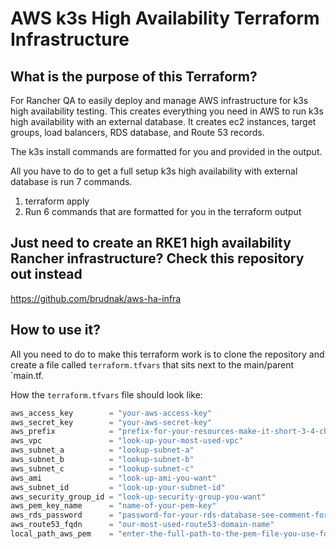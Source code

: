 # AWS k3s High Availability Terraform Infrastructure

## What is the purpose of this Terraform?

For Rancher QA to easily deploy and manage AWS infrastructure for k3s high availability testing. This creates everything you need in AWS to run k3s high availability with an external database. It creates ec2 instances, target groups, load balancers, RDS database, and Route 53 records. 

The k3s install commands are formatted for you and provided in the output.

All you have to do to get a full setup k3s high availability with external database is run 7 commands.

1. terraform apply
2. Run 6 commands that are formatted for you in the terraform output

## Just need to create an RKE1 high availability Rancher infrastructure? Check this repository out instead

https://github.com/brudnak/aws-ha-infra

## How to use it?

All you need to do to make this terraform work is to clone the repository and create a file called `terraform.tfvars` that sits next to the main/parent `main.tf.

How the `terraform.tfvars` file should look like:

```tf
aws_access_key        = "your-aws-access-key"
aws_secret_key        = "your-aws-secret-key"
aws_prefix            = "prefix-for-your-resources-make-it-short-3-4-characters-your-name-initials"
aws_vpc               = "look-up-your-most-used-vpc"
aws_subnet_a          = "lookup-subnet-a"
aws_subnet_b          = "lookup-subnet-b"
aws_subnet_c          = "lookup-subnet-c"
aws_ami               = "look-up-ami-you-want"
aws_subnet_id         = "look-up-your-subnet-id"
aws_security_group_id = "look-up-security-group-you-want"
aws_pem_key_name      = "name-of-your-pem-key"
aws_rds_password      = "password-for-your-rds-database-see-comment-for-aws-constraints" // AWS Constraints: At least 8 printable ASCII characters. Can't contain any of the following: / (slash), '(single quote), "(double quote) and @ (at sign).
aws_route53_fqdn      = "our-most-used-route53-domain-name"
local_path_aws_pem    = "enter-the-full-path-to-the-pem-file-you-use-for-aws-on-your-local-machine"
```
